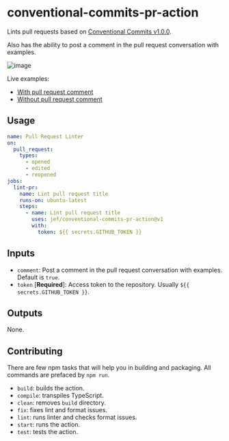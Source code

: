 # conventional-commits-pr-action

Lints pull requests based on [Conventional Commits v1.0.0](https://www.conventionalcommits.org/en/v1.0.0/).

Also has the ability to post a comment in the pull request conversation with examples.

![image](https://user-images.githubusercontent.com/12074633/108867820-91325700-75c3-11eb-8820-4b55abe01c35.png)

Live examples:

- [With pull request comment](https://github.com/jef/conventional-commits-pr-action/pull/5)
- [Without pull request comment](https://github.com/jef/conventional-commits-pr-action/pull/4)

## Usage

```yaml
name: Pull Request Linter
on:
  pull_request:
    types:
      - opened
      - edited
      - reopened
jobs:
  lint-pr:
    name: Lint pull request title
    runs-on: ubuntu-latest
    steps:
      - name: Lint pull request title
        uses: jef/conventional-commits-pr-action@v1
        with:
          token: ${{ secrets.GITHUB_TOKEN }}
```

## Inputs

- `comment`: Post a comment in the pull request conversation with examples. Default is `true`.
- `token` [**Required**]: Access token to the repository. Usually `${{ secrets.GITHUB_TOKEN }}`.

## Outputs

None.

## Contributing

There are few npm tasks that will help you in building and packaging. All commands are prefaced by `npm run`.

- `build`: builds the action.
- `compile`: transpiles TypeScript.
- `clean`: removes `build` directory.
- `fix`: fixes lint and format issues.
- `lint`: runs linter and checks format issues.
- `start`: runs the action.
- `test`: tests the action.
